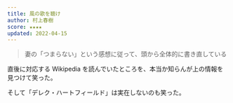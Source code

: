 ```yaml
---
title: 風の歌を聴け
author: 村上春樹
score: ★★★★
updated: 2022-04-15
---
```


> 妻の「つまらない」という感想に従って、頭から全体的に書き直している

直後に対応する Wikipedia を読んでいたところを、本当か知らんが上の情報を見つけて笑った。

そして「デレク・ハートフィールド」は実在しないのも笑った。
